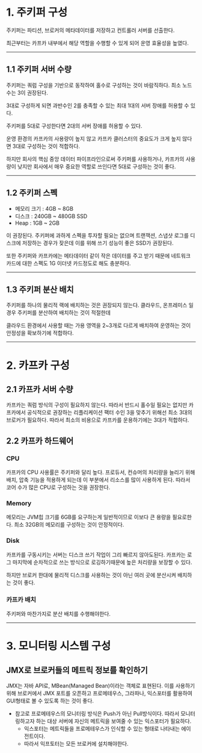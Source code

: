 # 1. 주키퍼 구성

주키퍼는 파티션, 브로커의 메타데이터를 저장하고 컨트롤러 서버를 선출한다.

최근부터는 카프카 내부에서 해당 역할을 수행할 수 있게 되어 운영 효율성을 높였다.

---

## 1.1 주키퍼 서버 수량

주키퍼는 쿼럼 구성을 기반으로 동작하여 홀수로 구성하는 것이 바람직하다. 최소 노드 수는 3이 권장된다.

3대로 구성하게 되면 과반수인 2를 충족할 수 있는 최대 1대의 서버 장애를 허용할 수 있다.

주키퍼를 5대로 구성한다면 2대의 서버 장애를 허용할 수 있다.

운영 환경의 카프카의 사용량이 높지 않고 카프카 클러스터의 중요도가 크게 높지 않다면 3대로 구성하는 것이 적합하다.

하지만 회사의 핵심 중앙 데이터 파이프라인으로써 주키퍼를 사용하거나, 카프카의 사용량이 낮지만 회사에서 매우 중요한 역할로 쓰인다면 5대로 구성하는 것이 좋다.

---

## 1.2 주키퍼 스펙

- 메모리 크기 : 4GB ~ 8GB
- 디스크 : 240GB ~ 480GB SSD
- Heap : 1GB ~ 2GB

이 권장된다. 주키퍼에 과하게 스펙을 투자할 필요는 없으며 트랜잭션, 스냅샷 로그를 디스크에 저장하는 경우가 잦은데 이를 위해 쓰기 성능이 좋은 SSD가 권장된다.

또한 주키퍼와 카프카에는 메타데이터 같이 작은 데이터를 주고 받기 때문에 네트워크 카드에 대한 스펙도 1G 이더넷 카드정도로 해도 충분하다.

---

## 1.3 주키퍼 분산 배치

주키퍼를 하나의 물리적 랙에 배치하는 것은 권장되지 않는다. 클라우드, 온프레미스 일 경우 주키퍼를 분산하여 배치하는 것이 적절한데

클라우드 환경에서 사용할 때는 가용 영역을 2~3개로 다르게 배치하여 운영하는 것이 안정성을 확보하기에 적합하다.

---

# 2. 카프카 구성

## 2.1 카프카 서버 수량

카프카는 쿼럼 방식의 구성이 필요하지 않는다. 따라서 반드시 홀수일 필요는 없지만 카프카에서 공식적으로 권장하는 리플리케이션 팩터 수인 3을 맞추기 위해선 최소 3대의 브로커가 필요하다. 따라서 최소의 비용으로 카프카를 운용하기에는 3대가 적합하다.

## 2.2 카프카 하드웨어

### CPU

카프카의 CPU 사용률은 주키퍼와 달리 높다. 프로듀서, 컨슈머의 처리량을 늘리기 위해 배치, 압축 기능을 적용하게 되는데 이 부분에서 리소스를 많이 사용하게 된다. 따라서 코어 수가 많은 CPU로 구성하는 것을 권장한다.

### Memory

메모리는 JVM힙 크기를 6GB를 요구하는게 일반적이므로 이보다 큰 용량을 필요로한다. 최소 32GB의 메모리를 구성하는 것이 안정적이다.

### Disk

카프카를 구동시키는 서버는 디스크 쓰기 작업이 그리 빠르지 않아도된다. 카프카는 로그 마지막에 순차적으로 쓰는 방식으로 로깅하기때문에 높은 처리량을 보장할 수 있다.

하지만 브로커 한대에 물리적 디스크를 사용하는 것이 아닌 여러 곳에 분산시켜 배치하는 것이 좋다.

### 카프카 배치

주키퍼와 마찬가지로 분산 배치를 수행해야한다.

---

# 3. 모니터링 시스템 구성

## JMX로 브로커들의 메트릭 정보를 확인하기

JMX는 자바 API로, MBean(Managed Bean)이라는 객체로 표현된다. 이를 사용하기 위해 브로커에서 JMX 포트를 오픈하고 프로메테우스, 그라파나, 익스포터를 활용하여 GUI형태로 볼 수 있도록 하는 것이 좋다.

- 참고로 프로메테우스의 모니터링 방식은 Push가 아닌 Pull방식이다. 따라서 모니터링하고자 하는 대상 서버에 자신의 메트릭을 보여줄 수 있는 익스포터가 필요하다.
  - 익스포터는 메트릭들을 프로메테우스가 인식할 수 있는 형태로 나타내는 에이전트이다.
  - 따라서 익프토터는 모든 브로커에 설치해야한다.
